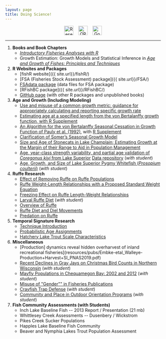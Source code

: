 ```yaml
---
layout: page
title: Doing Science!
---
```


<div align="center">
<a href="https://www.researchgate.net/profile/Derek_Ogle/" target="_blank"><img src="img/researchgate.png" alt="Research Gate" height="30"></a> &nbsp;&nbsp; <a href="http://orcid.org/0000-0002-0370-9299" target="_blank"><img src="img/ORCID.png" alt="ORCID" height="30"></a> &nbsp;&nbsp; <a href="http://scholar.google.com/citations?user=Xt9IgGkAAAAJ" target="_blank"><img src="img/GoogleScholar.jpg" alt="Google Scholar" height="30"></a>
</div>

----

1. **Books and Book Chapters**
    * [*Introductory Fisheries Analyses with R*]({{site.url}}/IFAR/)
    * Growth Estimation: Growth Models and Statistical Inference in [*Age and Growth of Fishes: Principles and Techniques*](https://fisheries.org/bookstore/all-titles/professional-and-trade/55078c/)
1. **R Websites and Packages**
    * [fishR website]({{ site.url}}/fishR/)
    * [FSA (Fisheries Stock Assessment) package]({{ site.url}}/FSA/)
    * [FSAdata package](https://github.com/droglenc/FSAdata) (data files for FSA package)
    * [RFishBC package]({{ site.url}}/RFishBC/)
    * [GitHub page](https://github.com/droglenc) (with other R packages and unpublished books)
1. **Age and Growth (Including Modeling)**
    * [Use and misuse of a common growth metric: guidance for appropriately calculating and reporting specific growth rate](resources/pubs/Crane_et_al-2019-Reviews_in_Aquaculture.pdf)
    * [Estimating age at a specified length from the von Bertalanffy growth function, with R Supplement](resources/pubs/OgleIsermann_2017.pdf)
    * [An Algorithm for the von Bertalanffy Seasonal Cessation in Growth Function of Pauly et al. (1992)](resources/pubs/Ogle_2017_PaulyetalModel.pdf), with [R Supplement](resources/pubs/SeasonalGrowth_Analysis.R) 
    * [Clarification of Somer’s Seasonal Growth Model](resources/pubs/Garcia-Berthou_etal_RFBF12.pdf)
    * [Size and Age of Stonecats in Lake Champlain; Estimating Growth at the Margin of their Range to Aid in Population Management](resources/pubs/Puchala_et_al_2018.pdf)
    * [Age, year-class strength variability, and partial age validation of *Coregonus kiyi* from Lake Superior](resources/pubs/Lepak_et_al_2017.pdf) [Data repository](https://www.sciencebase.gov/catalog/item/59a423afe4b077f005673262) (*with student*)
    * [Age, Growth, and Size of Lake Superior Pygmy Whitefish (*Prosopium coulterii*)](resources/pubs/Stewart_et_al_2016.pdf) (*with student*)
1. **Ruffe Research**
    * [Effect of Removing Ruffe on Ruffe Populations](resources/pubs/CzypinskiOgle_2011.pdf)
    * [Ruffe Weight-Length Relationships with a Proposed Standard Weight Equation](resources/pubs/OgleWinfield2009.pdf)
    * [Freezing Effect on Ruffe Length-Weight Relationships](resources/pubs/Ogle_2009.pdf)
    * [Larval Ruffe Diet](resources/pubs/Ogle_et_al_2004.pdf) (*with student*)
    * [Overview of Ruffe](resources/pubs/Ogle_1998.pdf)
    * [Ruffe Diet and Diel Movements](resources/pubs/Ogle_et_al_1995.pdf)
    * [Predation on Ruffe](resources/pubs/Ogle_et_al_1996a.pdf)
1. **Temporal Signature Research**
    * [Technique Introduction](resources/pubs/Ogle_et_al_1994.pdf)
    * [Probabilistic Age Assignments](resources/pubs/Ogle_et_al_1996b.pdf)
    * [Hatchery Lake Trout Scale Characteristics](resources/pubs/Ogle_Spangler_1996.pdf)
1. **Miscellaneous**
    * [Production] dynamics reveal hidden overharvest of inland recreational fisheries](resources/pubs/Embke-etal_Walleye-Production+Harvest+SI_PNAS2019.pdf)
    * [Recent Declines in Gray Jays on Christmas Bird Counts in Northern Wisconsin](resources/pubs/Menebroeker_et_al_2016.pdf) (*with student*)
    * [Mayfly Populations in Chequamegon Bay: 2002 and 2012](resources/pubs/Brunk_et_al_2014.pdf)  (*with student*)
    * [Misuse of "Gender"" in Fisheries Publications](resources/pubs/OgleSchanning_2012.pdf)
    * [Crayfish Trap Defense](resources/pubs/OgleKret_JFE_Web.pdf) (*with student*)
    * [Community and Place in Outdoor Orientation Programs](resources/pubs/Austin_etal_2010.pdf) (*with student*)
1. **Fish Community Assessments (with Students)**
    * Inch Lake Baseline Fish  -- 2013 Report / Presentation (21 mb)
    * Whittlesey Creek Assessments -- Dusenbery / Wickstrom
    * Pikes Creek Sucker Populations
    * Happles Lake Baseline Fish Community
    * Beaver and Nymphia Lakes Trout Population Assessment
